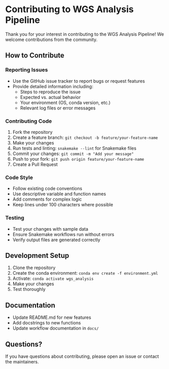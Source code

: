 # Contributing to WGS Analysis Pipeline

Thank you for your interest in contributing to the WGS Analysis Pipeline! We welcome contributions from the community.

## How to Contribute

### Reporting Issues

- Use the GitHub issue tracker to report bugs or request features
- Provide detailed information including:
  - Steps to reproduce the issue
  - Expected vs. actual behavior
  - Your environment (OS, conda version, etc.)
  - Relevant log files or error messages

### Contributing Code

1. Fork the repository
2. Create a feature branch: `git checkout -b feature/your-feature-name`
3. Make your changes
4. Run tests and linting: `snakemake --lint` for Snakemake files
5. Commit your changes: `git commit -m "Add your message"`
6. Push to your fork: `git push origin feature/your-feature-name`
7. Create a Pull Request

### Code Style

- Follow existing code conventions
- Use descriptive variable and function names
- Add comments for complex logic
- Keep lines under 100 characters where possible

### Testing

- Test your changes with sample data
- Ensure Snakemake workflows run without errors
- Verify output files are generated correctly

## Development Setup

1. Clone the repository
2. Create the conda environment: `conda env create -f environment.yml`
3. Activate: `conda activate wgs_analysis`
4. Make your changes
5. Test thoroughly

## Documentation

- Update README.md for new features
- Add docstrings to new functions
- Update workflow documentation in `docs/`

## Questions?

If you have questions about contributing, please open an issue or contact the maintainers.